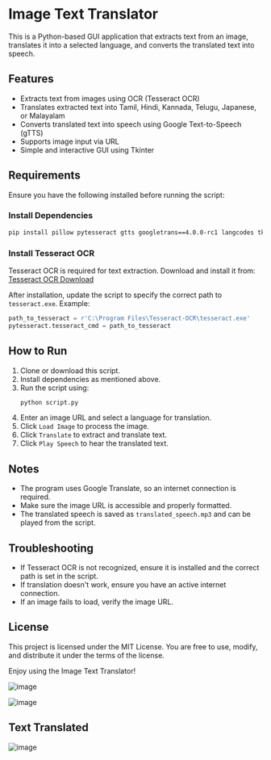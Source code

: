 # Image Text Translator

This is a Python-based GUI application that extracts text from an image, translates it into a selected language, and converts the translated text into speech.

## Features
- Extracts text from images using OCR (Tesseract OCR)
- Translates extracted text into Tamil, Hindi, Kannada, Telugu, Japanese, or Malayalam
- Converts translated text into speech using Google Text-to-Speech (gTTS)
- Supports image input via URL
- Simple and interactive GUI using Tkinter

## Requirements
Ensure you have the following installed before running the script:

### Install Dependencies
```sh
pip install pillow pytesseract gtts googletrans==4.0.0-rc1 langcodes tkinter
```

### Install Tesseract OCR
Tesseract OCR is required for text extraction. Download and install it from:
[Tesseract OCR Download](https://github.com/UB-Mannheim/tesseract/wiki)

After installation, update the script to specify the correct path to `tesseract.exe`. Example:
```python
path_to_tesseract = r'C:\Program Files\Tesseract-OCR\tesseract.exe'
pytesseract.tesseract_cmd = path_to_tesseract
```

## How to Run
1. Clone or download this script.
2. Install dependencies as mentioned above.
3. Run the script using:
   ```sh
   python script.py
   ```
4. Enter an image URL and select a language for translation.
5. Click `Load Image` to process the image.
6. Click `Translate` to extract and translate text.
7. Click `Play Speech` to hear the translated text.

## Notes
- The program uses Google Translate, so an internet connection is required.
- Make sure the image URL is accessible and properly formatted.
- The translated speech is saved as `translated_speech.mp3` and can be played from the script.

## Troubleshooting
- If Tesseract OCR is not recognized, ensure it is installed and the correct path is set in the script.
- If translation doesn't work, ensure you have an active internet connection.
- If an image fails to load, verify the image URL.

## License
This project is licensed under the MIT License. You are free to use, modify, and distribute it under the terms of the license.

Enjoy using the Image Text Translator!



![image](https://github.com/user-attachments/assets/eb88756c-d858-4978-9120-7fc2166dc5fe)

![image](https://github.com/user-attachments/assets/79e32f3e-6fd1-4d9a-a5f1-430bce151c8a)

## Text Translated

![image](https://github.com/user-attachments/assets/0e329290-a7c9-42c7-b4f1-110b71845d64)

